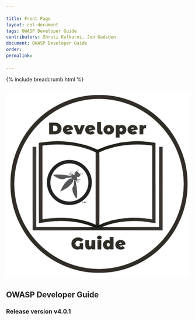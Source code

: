 ```yaml
---

title: Front Page
layout: col-document
tags: OWASP Developer Guide
contributors: Shruti Kulkarni, Jon Gadsden
document: OWASP Developer Guide
order:
permalink:

---
```


{% include breadcrumb.html %}

## ![Developer Guide](../assets/images/dg_logo.png)

## OWASP Developer Guide

### Release version v4.0.1
